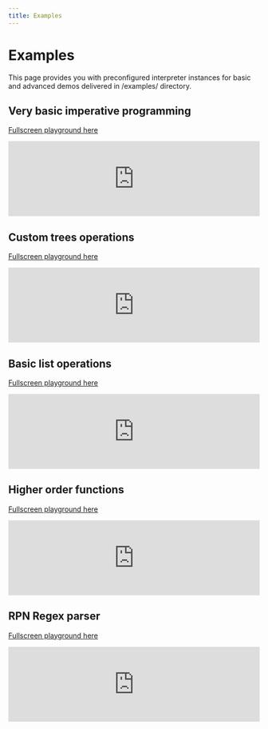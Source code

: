 ```yaml
---
title: Examples
---
```


# Examples

This page provides you with preconfigured interpreter instances for basic and advanced demos delivered in /examples/ directory.

## Very basic imperative programming

[Fullscreen playground here](http://styczynski.in/ocaml.hs/parser_index.html?%28*%0A%20*%20This%20file%20contains%20example%20of%20very%20basic%20imperative%20programming.%0A%20*%20For%20more%20please%20see%20Sudoku.ml%0A%20*%0A%20*%29%0Alet%20counter%20%3D%20ref%200%20in%0Alet%20counterMax%20%3D%203%20in%0Awhile%20%28%21counter%29%20%3C%20counterMax%20do%0A%20%20%20%20printf%20%22Counter%20%3D%20%25d%20%3C%20%25d%5Cn%22%20%28%21counter%29%20counterMax%20%7E%0A%20%20%20%20counter%20%3A%3D%20%21counter+1%0Adone)

<iframe style="border:none; width:100%" src="http://styczynski.in/ocaml.hs/parser_index.html?%28*%0A%20*%20This%20file%20contains%20example%20of%20very%20basic%20imperative%20programming.%0A%20*%20For%20more%20please%20see%20Sudoku.ml%0A%20*%0A%20*%29%0Alet%20counter%20%3D%20ref%200%20in%0Alet%20counterMax%20%3D%203%20in%0Awhile%20%28%21counter%29%20%3C%20counterMax%20do%0A%20%20%20%20printf%20%22Counter%20%3D%20%25d%20%3C%20%25d%5Cn%22%20%28%21counter%29%20counterMax%20%7E%0A%20%20%20%20counter%20%3A%3D%20%21counter+1%0Adone"></iframe>

## Custom trees operations

[Fullscreen playground here](http://styczynski.in/ocaml.hs/parser_index.html?%28*%0A%20*%20This%20is%20example%20container%20for%20binary%20trees%20with%20labelled%20nodes.%0A%20*%20It%20contains%20few%20very%20simple%20examples.%0A%20*%29%0A%0A%28*%0A%20*%20Binary%20tree%20that%20has%20%27b%20values%20in%20leafs%20and%20%27a%20values%20in%20node%0A%20*%29%0Atype%20%28%27a%2C%20%27b%29%20Tree%20%3D%20Leaf%20of%20%27b%20%7C%20Node%20of%20%28%28%27a%2C%20%27b%29%20Tree%29%20*%20%27a%20*%20%28%28%27a%2C%20%27b%29%20Tree%29%0A%0A%28*%0A%20*%20Fold%20left%20for%20%27a%20%27a%20trees%0A%20*%20First%20goes%20into%20left%20subtree%2C%20then%20to%20node%20value%20and%20then%20to%20right%20subtree%0A%20*%29%0Alet%20rec%20treeFold%20fn%20t%20acc%20%3D%20match%20t%20with%0A%20%20%20%20%20%7C%20%28Node%20%28t1%2C%20n%2C%20t2%29%29%20-%3E%20treeFold%20fn%20t2%20%28fn%20%28treeFold%20fn%20t1%20acc%29%20n%29%0A%20%20%20%20%20%7C%20%28Leaf%20v%29%20-%3E%20fn%20acc%20v%0A%0A%28*%20Retrieves%20a%20list%20of%20all%20values%20stored%20in%20%27a%20%27a%20tree%20*%29%0Alet%20treeVals%20t%20%3D%20let%20fn%20acc%20x%20%3D%20cons%20x%20acc%20in%20treeFold%20fn%20t%20%5B%5D%0A%0A%28*%20Sum%20over%20all%20tree%20leafs%20*%29%0Alet%20treeSum%20t%20%3D%20treeFold%20%28+%29%20t%200%0A%3B%3B%0A%0A%28*%20Example%20tree%20*%29%0Alet%20tree%20%3D%20%28Node%20%28%28Node%20%28%28Leaf%203%29%2C%202%2C%20%28Node%20%28Node%20%28%28Leaf%201%29%2C4%2C%28Leaf%200%29%29%2C%205%2C%20%28Leaf%2011%29%29%29%29%29%2C%201%2C%20%28Node%20%28%28Leaf%200%29%2C%201%2C%20%28Leaf%202%29%29%29%29%29%20in%0AtreeSum%20tree)

<iframe style="border:none; width:100%" src="http://styczynski.in/ocaml.hs/parser_index.html?%28*%0A%20*%20This%20is%20example%20container%20for%20binary%20trees%20with%20labelled%20nodes.%0A%20*%20It%20contains%20few%20very%20simple%20examples.%0A%20*%29%0A%0A%28*%0A%20*%20Binary%20tree%20that%20has%20%27b%20values%20in%20leafs%20and%20%27a%20values%20in%20node%0A%20*%29%0Atype%20%28%27a%2C%20%27b%29%20Tree%20%3D%20Leaf%20of%20%27b%20%7C%20Node%20of%20%28%28%27a%2C%20%27b%29%20Tree%29%20*%20%27a%20*%20%28%28%27a%2C%20%27b%29%20Tree%29%0A%0A%28*%0A%20*%20Fold%20left%20for%20%27a%20%27a%20trees%0A%20*%20First%20goes%20into%20left%20subtree%2C%20then%20to%20node%20value%20and%20then%20to%20right%20subtree%0A%20*%29%0Alet%20rec%20treeFold%20fn%20t%20acc%20%3D%20match%20t%20with%0A%20%20%20%20%20%7C%20%28Node%20%28t1%2C%20n%2C%20t2%29%29%20-%3E%20treeFold%20fn%20t2%20%28fn%20%28treeFold%20fn%20t1%20acc%29%20n%29%0A%20%20%20%20%20%7C%20%28Leaf%20v%29%20-%3E%20fn%20acc%20v%0A%0A%28*%20Retrieves%20a%20list%20of%20all%20values%20stored%20in%20%27a%20%27a%20tree%20*%29%0Alet%20treeVals%20t%20%3D%20let%20fn%20acc%20x%20%3D%20cons%20x%20acc%20in%20treeFold%20fn%20t%20%5B%5D%0A%0A%28*%20Sum%20over%20all%20tree%20leafs%20*%29%0Alet%20treeSum%20t%20%3D%20treeFold%20%28+%29%20t%200%0A%3B%3B%0A%0A%28*%20Example%20tree%20*%29%0Alet%20tree%20%3D%20%28Node%20%28%28Node%20%28%28Leaf%203%29%2C%202%2C%20%28Node%20%28Node%20%28%28Leaf%201%29%2C4%2C%28Leaf%200%29%29%2C%205%2C%20%28Leaf%2011%29%29%29%29%29%2C%201%2C%20%28Node%20%28%28Leaf%200%29%2C%201%2C%20%28Leaf%202%29%29%29%29%29%20in%0AtreeSum%20tree"></iframe>

## Basic list operations

[Fullscreen playground here](http://styczynski.in/ocaml.hs/parser_index.html?%28*%0A%20*%20This%20file%20contains%20basic%20list%20operations.%0A%20*%29%0A%0A%28*%20Reversing%20a%20list%20*%29%0Alet%20rev%20list%20%3D%0A%20%20%20%20let%20rec%20aux%20acc%20%3D%20function%0A%20%20%20%20%20%20%20%20%7C%20%5B%5D%20-%3E%20acc%0A%20%20%20%20%20%20%20%20%7C%20h%3A%3At%20-%3E%20aux%20%28cons%20h%20acc%29%20t%20in%0A%20%20%20%20aux%20%5B%5D%20list%0A%3B%3B%0A%0Arev%20%5B%22a%22%3B%20%22b%22%3B%20%22c%22%5D)

<iframe style="border:none; width:100%" src="http://styczynski.in/ocaml.hs/parser_index.html?%28*%0A%20*%20This%20file%20contains%20basic%20list%20operations.%0A%20*%29%0A%0A%28*%20Reversing%20a%20list%20*%29%0Alet%20rev%20list%20%3D%0A%20%20%20%20let%20rec%20aux%20acc%20%3D%20function%0A%20%20%20%20%20%20%20%20%7C%20%5B%5D%20-%3E%20acc%0A%20%20%20%20%20%20%20%20%7C%20h%3A%3At%20-%3E%20aux%20%28cons%20h%20acc%29%20t%20in%0A%20%20%20%20aux%20%5B%5D%20list%0A%3B%3B%0A%0Arev%20%5B%22a%22%3B%20%22b%22%3B%20%22c%22%5D"></iframe>

## Higher order functions

[Fullscreen playground here](http://styczynski.in/ocaml.hs/parser_index.html?%28*%0A%20*%20This%20file%20provides%20some%20higher%20order%20functions%20as%20well%0A%20*%20as%20some%20tasty%20applicative-like%20interface%20for%20veriants.%0A%20*%29%0A%0A%28*%20Map%20list%20with%20index%20*%29%0Alet%20rec%20mapi%20fn%20l%20%3D%0A%20%20%20%20let%20rec%20helper%20fn%20l%20index%20%3D%20match%20l%20with%0A%20%20%20%20%20%20%20%20%7C%20%5B%5D%20-%3E%20%5B%5D%0A%20%20%20%20%20%20%20%20%7C%20%28h%3A%3At%29%20-%3E%20cons%20%28fn%20h%20index%29%20%28helper%20fn%20t%20%28index+1%29%29%0A%20%20%20%20in%20helper%20fn%20l%200%0A%0A%28*%20Map%20list%20without%20index%20*%29%0Alet%20rec%20map%20fn%20l%20%3D%0A%20%20%20%20let%20rec%20mapper%20item%20_%20%3D%20fn%20item%20in%20mapi%20mapper%20l%0A%0A%28*%20Filter%20list%20items%20with%20index%20*%29%0Alet%20rec%20filteri%20fn%20l%20%3D%0A%20%20%20%20let%20rec%20helper%20fn%20l%20index%20%3D%20match%20l%20with%0A%20%20%20%20%20%20%20%20%7C%20%5B%5D%20-%3E%20%5B%5D%0A%20%20%20%20%20%20%20%20%7C%20%28h%3A%3At%29%20-%3E%20let%20rest%20%3D%20helper%20fn%20t%20%28index+1%29%20in%0A%20%20%20%20%20%20%20%20%20%20%20%20if%20%28fn%20h%20index%29%20then%20cons%20h%20rest%20else%20rest%0A%20%20%20%20in%20helper%20fn%20l%200%0A%0A%28*%20Filter%20list%20items%20without%20index%20*%29%0Alet%20rec%20filter%20fn%20l%20%3D%0A%20%20%20%20let%20rec%20filterer%20item%20_%20%3D%20fn%20item%20in%20filteri%20filterer%20l%0A%0A%28*%20Only%20iterate%20over%20list%2C%20ignore%20result%20*%29%0Alet%20rec%20iteri%20fn%20l%20%3D%20ignore%20%28mapi%20fn%20l%29%0Alet%20rec%20iter%20fn%20l%20%3D%20ignore%20%28map%20fn%20l%29%0A%0A%28*%20Define%20computation%20abstraction%20*%29%0Atype%20%28%27a%2C%27b%29%20Computation%20%3D%20Bad%20of%20%27b%20%7C%20Ok%20of%20%27a%0A%0Alet%20rec%20fmap%20f%20%3D%20function%0A%20%20%20%20%20%7C%20%28Bad%20b%29%20-%3E%20Bad%20b%0A%20%20%20%20%20%7C%20%28Ok%20a%29%20-%3E%20Ok%20%28f%20a%29%0Alet%20return%20v%20%3D%20Ok%20v%0Alet%20pure%20v%20%3D%20Ok%20v%0A%0A%28*%20The%20same%20thing%20as%20with%20Haskell%20applicatives%20*%29%0Alet%20%28%3C*%3E%29%20compFn%20compVal%20%3D%20match%20%28compFn%2C%20compVal%29%20with%0A%20%20%20%20%7C%20%28%28Bad%20b%29%2C%20_%29%20-%3E%20Bad%20b%0A%20%20%20%20%7C%20%28%28Ok%20fn%29%2C%20%28Bad%20b%29%29%20-%3E%20Bad%20b%0A%20%20%20%20%7C%20%28%28Ok%20fn%29%2C%20%28Ok%20v%29%29%20-%3E%20Ok%20%28fn%20v%29%0A%0Alet%20%28%3C%24%3E%29%20fn%20arg%20%3D%20fmap%20fn%20arg%0A%0A%28*%20Define%20lift%3A%20%28%27a%20-%3E%20%27b%20-%3E%20%27c%29%20-%3E%20%28%27a%2C%27d%29%20Computation%20-%3E%20%28%27b%2C%27e%29%20Computation%20-%3E%20%28%27c%2C%27f%29%20Computation%20*%29%0Alet%20liftA2%20f%20a%20b%20%3D%20%28f%20%3C%24%3E%20a%29%20%3C*%3E%20b%0A%0A%3B%3B%0A%0A%28%28+%29%20%3C%24%3E%20Ok%203%29%20%3C*%3E%20Ok%205)

<iframe style="border:none; width:100%" src="http://styczynski.in/ocaml.hs/parser_index.html?%28*%0A%20*%20This%20file%20provides%20some%20higher%20order%20functions%20as%20well%0A%20*%20as%20some%20tasty%20applicative-like%20interface%20for%20veriants.%0A%20*%29%0A%0A%28*%20Map%20list%20with%20index%20*%29%0Alet%20rec%20mapi%20fn%20l%20%3D%0A%20%20%20%20let%20rec%20helper%20fn%20l%20index%20%3D%20match%20l%20with%0A%20%20%20%20%20%20%20%20%7C%20%5B%5D%20-%3E%20%5B%5D%0A%20%20%20%20%20%20%20%20%7C%20%28h%3A%3At%29%20-%3E%20cons%20%28fn%20h%20index%29%20%28helper%20fn%20t%20%28index+1%29%29%0A%20%20%20%20in%20helper%20fn%20l%200%0A%0A%28*%20Map%20list%20without%20index%20*%29%0Alet%20rec%20map%20fn%20l%20%3D%0A%20%20%20%20let%20rec%20mapper%20item%20_%20%3D%20fn%20item%20in%20mapi%20mapper%20l%0A%0A%28*%20Filter%20list%20items%20with%20index%20*%29%0Alet%20rec%20filteri%20fn%20l%20%3D%0A%20%20%20%20let%20rec%20helper%20fn%20l%20index%20%3D%20match%20l%20with%0A%20%20%20%20%20%20%20%20%7C%20%5B%5D%20-%3E%20%5B%5D%0A%20%20%20%20%20%20%20%20%7C%20%28h%3A%3At%29%20-%3E%20let%20rest%20%3D%20helper%20fn%20t%20%28index+1%29%20in%0A%20%20%20%20%20%20%20%20%20%20%20%20if%20%28fn%20h%20index%29%20then%20cons%20h%20rest%20else%20rest%0A%20%20%20%20in%20helper%20fn%20l%200%0A%0A%28*%20Filter%20list%20items%20without%20index%20*%29%0Alet%20rec%20filter%20fn%20l%20%3D%0A%20%20%20%20let%20rec%20filterer%20item%20_%20%3D%20fn%20item%20in%20filteri%20filterer%20l%0A%0A%28*%20Only%20iterate%20over%20list%2C%20ignore%20result%20*%29%0Alet%20rec%20iteri%20fn%20l%20%3D%20ignore%20%28mapi%20fn%20l%29%0Alet%20rec%20iter%20fn%20l%20%3D%20ignore%20%28map%20fn%20l%29%0A%0A%28*%20Define%20computation%20abstraction%20*%29%0Atype%20%28%27a%2C%27b%29%20Computation%20%3D%20Bad%20of%20%27b%20%7C%20Ok%20of%20%27a%0A%0Alet%20rec%20fmap%20f%20%3D%20function%0A%20%20%20%20%20%7C%20%28Bad%20b%29%20-%3E%20Bad%20b%0A%20%20%20%20%20%7C%20%28Ok%20a%29%20-%3E%20Ok%20%28f%20a%29%0Alet%20return%20v%20%3D%20Ok%20v%0Alet%20pure%20v%20%3D%20Ok%20v%0A%0A%28*%20The%20same%20thing%20as%20with%20Haskell%20applicatives%20*%29%0Alet%20%28%3C*%3E%29%20compFn%20compVal%20%3D%20match%20%28compFn%2C%20compVal%29%20with%0A%20%20%20%20%7C%20%28%28Bad%20b%29%2C%20_%29%20-%3E%20Bad%20b%0A%20%20%20%20%7C%20%28%28Ok%20fn%29%2C%20%28Bad%20b%29%29%20-%3E%20Bad%20b%0A%20%20%20%20%7C%20%28%28Ok%20fn%29%2C%20%28Ok%20v%29%29%20-%3E%20Ok%20%28fn%20v%29%0A%0Alet%20%28%3C%24%3E%29%20fn%20arg%20%3D%20fmap%20fn%20arg%0A%0A%28*%20Define%20lift%3A%20%28%27a%20-%3E%20%27b%20-%3E%20%27c%29%20-%3E%20%28%27a%2C%27d%29%20Computation%20-%3E%20%28%27b%2C%27e%29%20Computation%20-%3E%20%28%27c%2C%27f%29%20Computation%20*%29%0Alet%20liftA2%20f%20a%20b%20%3D%20%28f%20%3C%24%3E%20a%29%20%3C*%3E%20b%0A%0A%3B%3B%0A%0A%28%28+%29%20%3C%24%3E%20Ok%203%29%20%3C*%3E%20Ok%205"></iframe>

## RPN Regex parser

[Fullscreen playground here](http://styczynski.in/ocaml.hs/parser_index.html?%28*%0A%20*%20This%20file%20provides%20a%20regular%20expressions%20simple%20matching%20library.%0A%20*%20You%20can%20test%20if%20a%20given%20string%20input%20matches%20the%20regular%20expression.%0A%20*%0A%20*%20Due%20to%20simplicity%20regular%20expressions%20are%20specified%20using%20RPN%20notation%3A%0A%20*%0A%20*%20%20%20%20%20%3Ctoken%3E%20%20-%20Push%20string%20literal%20onto%20stack%0A%20*%20%20%20%20%20*%20%20%20%20%20%20%20%20-%20Take%20a%20Kleene%20star%20of%20top%20element%0A%20*%20%20%20%20%20%7C%20%20%20%20%20%20%20%20-%20Take%20union%20of%20two%20top%20elements%0A%20*%20%20%20%20%20+%20%20%20%20%20%20%20%20-%20Concatenate%20two%20top%20elements%0A%20*%20%20%20%20%20null%20%20%20%20%20-%20Null%20token%0A%20*%20%20%20%20%20eps%20%20%20%20%20%20-%20Epsilon%20string%0A%20*%20%20%20%20%20..%20%20%20%20%20%20%20-%20Space%0A%20*%0A%20*%20%20By%20default%20tokens%20are%20spearated%20by%20spaces%20and%20after%20the%20entire%20RPN%20parsing%20all%0A%20*%20%20left%20tokens%20on%20a%20stack%20are%20glued%20together%20using%20concatenation.%0A%20*%20%20So%20expression%3A%0A%20*%20%20%20%20%20%22abc%20def%22%0A%20*%20%20is%20equivalent%20to%0A%20*%20%20%20%20%20%22abc%20def%20+%22%0A%20*%0A%20*%20%20So%20if%20you%20want%20to%20type%20eps%20as%20literal%20and%20to%20epsilon%20string%20just%20use%20+%20operator%3A%0A%20*%20%20%20%20%20%22ep%20s%20+%22%0A%20*%29%0A%0A%28*%20Regular%20expression%20type%20*%29%0Atype%20Regex%20%3D%0A%20%20%20%20%7C%20Null%0A%20%20%20%20%7C%20Empty%0A%20%20%20%20%7C%20Lit%20of%20String%0A%20%20%20%20%7C%20Union%20of%20Regex%20*%20Regex%0A%20%20%20%20%7C%20Concat%20of%20Regex%20*%20Regex%0A%20%20%20%20%7C%20Star%20of%20Regex%0A%0A%28*%20Pretty%20printer%20for%20regular%20expressions%20*%29%0Alet%20rec%20regex_to_str%20r%20%3D%20match%20r%20with%0A%20%20%20%20%7C%20Null%20-%3E%20%22%22%0A%20%20%20%20%7C%20Empty%20-%3E%20%22eps%22%0A%20%20%20%20%7C%20%28Lit%20str%29%20-%3E%20%22%27%22%20%5E%20str%20%5E%20%22%27%22%0A%20%20%20%20%7C%20%28Union%20%28l%2Cr%29%29%20-%3E%20%22%28%28%22%20%5E%20%28regex_to_str%20l%29%20%5E%20%22%7C%22%20%5E%20%28regex_to_str%20r%29%20%5E%20%22%29%29%22%0A%20%20%20%20%7C%20%28Concat%20%28l%2Cr%29%29%20-%3E%20%22%28%22%20%5E%20%28regex_to_str%20l%29%20%5E%20%22%29%28%22%20%5E%20%28regex_to_str%20r%29%20%5E%20%22%29%22%0A%20%20%20%20%7C%20%28Star%20e%29%20-%3E%20%22%28%22%20%5E%20%28regex_to_str%20e%29%20%5E%20%22%29*%22%0A%0A%28*%20Check%20if%20run%20was%20accepting%20one%20*%29%0Alet%20rec%20is_successful%20arg%20%3D%20match%20arg%20with%0A%20%20%20%20%7C%20Null%20-%3E%20false%0A%20%20%20%20%7C%20Empty%20-%3E%20true%0A%20%20%20%20%7C%20%28Lit%20_%29%20-%3E%20false%0A%20%20%20%20%7C%20%28Union%20%28t1%2C%20t2%29%29%20-%3E%20%28is_successful%20t1%29%20%7C%7C%20%28is_successful%20t2%29%0A%20%20%20%20%7C%20%28Concat%20%28t1%2C%20t2%29%29%20-%3E%20%28is_successful%20t1%29%20%26%26%20%28is_successful%20t2%29%0A%20%20%20%20%7C%20%28Star%20t%29%20-%3E%20true%0A%0A%28*%20Simplifies%20regular%20expression%20*%29%0Alet%20rec%20compile_once%20arg%20%3D%20match%20arg%20with%0A%20%20%20%20%7C%20Null%20-%3E%20Null%0A%20%20%20%20%7C%20Empty%20-%3E%20Empty%0A%20%20%20%20%7C%20%28Lit%20c%29%20-%3E%20Lit%20c%0A%20%20%20%20%7C%20%28Union%20%28Null%2C%20t%29%29%20-%3E%20t%0A%20%20%20%20%7C%20%28Union%20%28t%2C%20Null%29%29%20-%3E%20t%0A%20%20%20%20%7C%20%28Union%20%28t%2C%20u%29%29%20-%3E%20if%20t%20%3D%3D%20u%20then%20t%20else%20Union%20%28compile_once%20t%2C%20compile_once%20u%29%0A%20%20%20%20%7C%20%28Concat%20%28Null%2C%20t%29%29%20-%3E%20Null%0A%20%20%20%20%7C%20%28Concat%20%28t%2C%20Null%29%29%20-%3E%20Null%0A%20%20%20%20%7C%20%28Concat%20%28Empty%2C%20t%29%29%20-%3E%20t%0A%20%20%20%20%7C%20%28Concat%20%28t%2C%20Empty%29%29%20-%3E%20t%0A%20%20%20%20%7C%20%28Concat%20%28t%2C%20u%29%29%20-%3E%20Concat%20%28compile_once%20t%2C%20compile_once%20u%29%0A%20%20%20%20%7C%20%28Star%20Null%29%20-%3E%20Null%0A%20%20%20%20%7C%20%28Star%20Empty%29%20-%3E%20Empty%0A%20%20%20%20%7C%20%28Star%20t%29%20-%3E%20Star%20%28compile_once%20t%29%0A%0A%28*%20This%20find%20a%20fixpoint%20*%29%0Alet%20rec%20until_stable%20fn%20arg%20%3D%20if%20%28fn%20arg%29%20%3D%3D%20arg%20then%20arg%20else%20until_stable%20fn%20%28fn%20arg%29%0A%0A%28*%20Compile%20input%20regular%20expression%20*%29%0Alet%20rec%20compile%20%3D%20until_stable%20compile_once%0A%0A%28*%20Perform%20single%20step%20of%20automata%20*%29%0Alet%20rec%20step%20t%20c%20%3D%0A%20%20%20%20match%20t%20with%0A%20%20%20%20%7C%20Null%20-%3E%20Null%0A%20%20%20%20%7C%20Empty%20-%3E%20Null%0A%20%20%20%20%7C%20%28Lit%20c2%29%20-%3E%20if%20c%20%3D%3D%20c2%20then%20Empty%20else%20Null%0A%20%20%20%20%7C%20%28Union%20%28u%2C%20w%29%29%20-%3E%20Union%20%28step%20u%20c%2C%20step%20w%20c%29%0A%20%20%20%20%7C%20%28Concat%20%28u%2C%20w%29%29%20-%3E%0A%20%20%20%20%20%20%20%20if%20is_successful%20u%20then%0A%20%20%20%20%20%20%20%20%20%20Union%20%28Concat%20%28step%20u%20c%2C%20w%29%2C%20step%20w%20c%29%0A%20%20%20%20%20%20%20%20else%0A%20%20%20%20%20%20%20%20%20%20Concat%20%28step%20u%20c%2C%20w%29%0A%20%20%20%20%7C%20%28Star%20u%29%20-%3E%20Concat%20%28step%20u%20c%2C%20Star%20u%29%0A%0A%28*%20Compile%20once%20and%20proceed%20*%29%0Alet%20rec%20step_and_compile%20t%20c%20%3D%20compile%20%28step%20t%20c%29%0A%0A%28*%20Run%20automata%20on%20a%20given%20input%20*%29%0Alet%20rec%20run%20t%20s%20%3D%20foldl%20step_and_compile%20t%20s%0A%0A%28*%20Check%20if%20automata%20run%20is%20accepting%20*%29%0Alet%20rec%20accepts%20t%20s%20%3D%20is_successful%20%28run%20t%20s%29%0A%0A%28*%20Helper%20to%20evaluate%20RPN%20binary%20actions%20*%29%0Alet%20binop%20op%20%3D%20function%0A%20%20%7C%20b%3A%3Aa%3A%3Ar%20-%3E%20cons%20%28op%20a%20b%29%20r%0A%20%20%7C%20_%20-%3E%20failwith%20%22invalid%20expression%22%0A%0A%28*%20Helper%20to%20evaluate%20RPN%20unary%20actions%20*%29%0Alet%20uniop%20op%20%3D%20function%0A%20%20%7C%20a%3A%3Ar%20-%3E%20cons%20%28op%20a%29%20r%0A%20%20%7C%20_%20-%3E%20failwith%20%22invalid%20expression%22%0A%0A%28*%20Interpret%20RPN%20tokens%20*%29%0Alet%20interp%20s%20%3D%0A%20%20let%20concatOp%20a%20b%20%3D%20Concat%20%28a%2Cb%29%20in%0A%20%20let%20unionOp%20a%20b%20%3D%20Union%20%28a%2Cb%29%20in%0A%20%20let%20starOp%20a%20%3D%20Star%20a%20in%0A%20%20let%20litOp%20a%20%3D%20Lit%20a%20in%0A%20%20let%20createLit%20a%20%3D%20match%20a%20with%0A%20%20%20%20%7C%20%22null%22%20-%3E%20Null%0A%20%20%20%20%7C%20%22eps%22%20-%3E%20Empty%0A%20%20%20%20%7C%20%22..%22%20-%3E%20Lit%20%22%20%22%0A%20%20%20%20%7C%20str%20-%3E%20foldl%20%28concatOp%29%20Empty%20%28map%20litOp%20%28drop%201%20%28string_split%20%22%22%20str%29%29%29%0A%20%20in%20function%0A%20%20%20%20%7C%20%22*%22%20-%3E%20%22star%22%2C%20%20%20%20%20%20uniop%20%28starOp%29%20s%0A%20%20%20%20%7C%20%22+%22%20-%3E%20%22concat%22%2C%20%20%20%20binop%20%28concatOp%29%20s%0A%20%20%20%20%7C%20%22%7C%22%20-%3E%20%22union%22%2C%20%20%20%20%20binop%20%28unionOp%29%20s%0A%20%20%20%20%7C%20str%20-%3E%20%22push%22%2C%20%28cons%20%28createLit%20str%29%20s%29%0A%0A%28*%20Helper%20function%20to%20run%20interp%20function%20*%29%0Alet%20interp_rpn%20s%20inp%20%3D%0A%20%20let%20%28op%2Cs2%29%20%3D%20interp%20s%20inp%20in%20s2%0A%0A%28*%20Parse%20string%20to%20Regex%20object%20*%29%0Alet%20rpn_eval%20str%20%3D%0A%20%20let%20ss%20%3D%20string_split%20%22%20%22%20str%20in%0A%20%20let%20results%20%3D%20foldl%20interp_rpn%20%5B%5D%20ss%20in%0A%20%20let%20final_fold_fn%20acc%20e%20%3D%20match%20acc%20with%0A%20%20%20%20%7C%20Null%20-%3E%20e%0A%20%20%20%20%7C%20sth%20-%3E%20Concat%20%28e%2Csth%29%0A%20%20in%0A%20%20%20%20foldl%20final_fold_fn%20Null%20results%0A%0Alet%20test_cnt%20%3D%20ref%200%0Alet%20regex_matches%20reg%20str%20%3D%20let%20r%20%3D%20rpn_eval%20reg%20in%0A%20%20%20%20let%20result%20%3D%20accepts%20r%20%28drop%201%20%28string_split%20%22%22%20str%29%29%20in%0A%20%20%20%20%20%20%20%20%28test_cnt%20%3A%3D%20%28%21test_cnt%29%20+%201%29%20%7E%0A%20%20%20%20%20%20%20%20printf%20%22Regex%20test%20%25d%20%7C%20%2530s%20%20%20%7C%20%20%2520s%20%20%20%20%20%7C%20%2510s%5Cn%22%20%28%21test_cnt%29%20%28%22%28%22%5Ereg%5E%22%29%22%29%20%28%22%27%22%5Estr%5E%22%27%22%29%20result%20%7E%0A%20%20%20%20%20%20%20%20result%0A%0A%3B%3B%0A%0Aprintf%20%22%5Cn%20%2560s%20%5Cn%22%20%22%3D%3D%3D%3D%3D%3D%20RPN%20REGEX%20TESTING%20%3D%3D%3D%3D%3D%22%20%7E%0A%0A%28*%20This%20is%20equivalent%20to%20/a%28%20z*%7Cq*%20%29/%20*%29%0Aregex_matches%20%22a%20z%20*%20q%20*%20%7C%22%20%22azzzz%22%20%7E%0A%0A%28*%20This%20is%20equivalent%20to%20/%28ala%7Cbartek%29%20ma%20kota/%20*%29%0Aregex_matches%20%22ala%20bartek%20%7C%20..%20ma%20..%20kota%22%20%22ala%20ma%20kota%22%20%7E%0Aregex_matches%20%22ala%20bartek%20%7C%20..%20ma%20..%20kota%22%20%22bartek%20ma%20kota%22%20%7E%0Aregex_matches%20%22ala%20bartek%20%7C%20..%20ma%20..%20kota%22%20%22ala%20makota%22%20%7E%0A%0A%28*%20This%20is%20equivalent%20to%20/%28a%7Cb%29%28%20a*%20%29z/%20*%29%0Aregex_matches%20%22a%20b%20%7C%20a%20*%20+%20z%22%20%22baaaz%22%20%7E%0Aregex_matches%20%22a%20b%20%7C%20a%20*%20+%20z%22%20%22baaabz%22%20%7E%0A%0Aprintf%20%22%5Cn%22%20%7E%0Aignore%20%22%22)

<iframe style="border:none; width:100%" src="http://styczynski.in/ocaml.hs/parser_index.html?%28*%0A%20*%20This%20file%20provides%20a%20regular%20expressions%20simple%20matching%20library.%0A%20*%20You%20can%20test%20if%20a%20given%20string%20input%20matches%20the%20regular%20expression.%0A%20*%0A%20*%20Due%20to%20simplicity%20regular%20expressions%20are%20specified%20using%20RPN%20notation%3A%0A%20*%0A%20*%20%20%20%20%20%3Ctoken%3E%20%20-%20Push%20string%20literal%20onto%20stack%0A%20*%20%20%20%20%20*%20%20%20%20%20%20%20%20-%20Take%20a%20Kleene%20star%20of%20top%20element%0A%20*%20%20%20%20%20%7C%20%20%20%20%20%20%20%20-%20Take%20union%20of%20two%20top%20elements%0A%20*%20%20%20%20%20+%20%20%20%20%20%20%20%20-%20Concatenate%20two%20top%20elements%0A%20*%20%20%20%20%20null%20%20%20%20%20-%20Null%20token%0A%20*%20%20%20%20%20eps%20%20%20%20%20%20-%20Epsilon%20string%0A%20*%20%20%20%20%20..%20%20%20%20%20%20%20-%20Space%0A%20*%0A%20*%20%20By%20default%20tokens%20are%20spearated%20by%20spaces%20and%20after%20the%20entire%20RPN%20parsing%20all%0A%20*%20%20left%20tokens%20on%20a%20stack%20are%20glued%20together%20using%20concatenation.%0A%20*%20%20So%20expression%3A%0A%20*%20%20%20%20%20%22abc%20def%22%0A%20*%20%20is%20equivalent%20to%0A%20*%20%20%20%20%20%22abc%20def%20+%22%0A%20*%0A%20*%20%20So%20if%20you%20want%20to%20type%20eps%20as%20literal%20and%20to%20epsilon%20string%20just%20use%20+%20operator%3A%0A%20*%20%20%20%20%20%22ep%20s%20+%22%0A%20*%29%0A%0A%28*%20Regular%20expression%20type%20*%29%0Atype%20Regex%20%3D%0A%20%20%20%20%7C%20Null%0A%20%20%20%20%7C%20Empty%0A%20%20%20%20%7C%20Lit%20of%20String%0A%20%20%20%20%7C%20Union%20of%20Regex%20*%20Regex%0A%20%20%20%20%7C%20Concat%20of%20Regex%20*%20Regex%0A%20%20%20%20%7C%20Star%20of%20Regex%0A%0A%28*%20Pretty%20printer%20for%20regular%20expressions%20*%29%0Alet%20rec%20regex_to_str%20r%20%3D%20match%20r%20with%0A%20%20%20%20%7C%20Null%20-%3E%20%22%22%0A%20%20%20%20%7C%20Empty%20-%3E%20%22eps%22%0A%20%20%20%20%7C%20%28Lit%20str%29%20-%3E%20%22%27%22%20%5E%20str%20%5E%20%22%27%22%0A%20%20%20%20%7C%20%28Union%20%28l%2Cr%29%29%20-%3E%20%22%28%28%22%20%5E%20%28regex_to_str%20l%29%20%5E%20%22%7C%22%20%5E%20%28regex_to_str%20r%29%20%5E%20%22%29%29%22%0A%20%20%20%20%7C%20%28Concat%20%28l%2Cr%29%29%20-%3E%20%22%28%22%20%5E%20%28regex_to_str%20l%29%20%5E%20%22%29%28%22%20%5E%20%28regex_to_str%20r%29%20%5E%20%22%29%22%0A%20%20%20%20%7C%20%28Star%20e%29%20-%3E%20%22%28%22%20%5E%20%28regex_to_str%20e%29%20%5E%20%22%29*%22%0A%0A%28*%20Check%20if%20run%20was%20accepting%20one%20*%29%0Alet%20rec%20is_successful%20arg%20%3D%20match%20arg%20with%0A%20%20%20%20%7C%20Null%20-%3E%20false%0A%20%20%20%20%7C%20Empty%20-%3E%20true%0A%20%20%20%20%7C%20%28Lit%20_%29%20-%3E%20false%0A%20%20%20%20%7C%20%28Union%20%28t1%2C%20t2%29%29%20-%3E%20%28is_successful%20t1%29%20%7C%7C%20%28is_successful%20t2%29%0A%20%20%20%20%7C%20%28Concat%20%28t1%2C%20t2%29%29%20-%3E%20%28is_successful%20t1%29%20%26%26%20%28is_successful%20t2%29%0A%20%20%20%20%7C%20%28Star%20t%29%20-%3E%20true%0A%0A%28*%20Simplifies%20regular%20expression%20*%29%0Alet%20rec%20compile_once%20arg%20%3D%20match%20arg%20with%0A%20%20%20%20%7C%20Null%20-%3E%20Null%0A%20%20%20%20%7C%20Empty%20-%3E%20Empty%0A%20%20%20%20%7C%20%28Lit%20c%29%20-%3E%20Lit%20c%0A%20%20%20%20%7C%20%28Union%20%28Null%2C%20t%29%29%20-%3E%20t%0A%20%20%20%20%7C%20%28Union%20%28t%2C%20Null%29%29%20-%3E%20t%0A%20%20%20%20%7C%20%28Union%20%28t%2C%20u%29%29%20-%3E%20if%20t%20%3D%3D%20u%20then%20t%20else%20Union%20%28compile_once%20t%2C%20compile_once%20u%29%0A%20%20%20%20%7C%20%28Concat%20%28Null%2C%20t%29%29%20-%3E%20Null%0A%20%20%20%20%7C%20%28Concat%20%28t%2C%20Null%29%29%20-%3E%20Null%0A%20%20%20%20%7C%20%28Concat%20%28Empty%2C%20t%29%29%20-%3E%20t%0A%20%20%20%20%7C%20%28Concat%20%28t%2C%20Empty%29%29%20-%3E%20t%0A%20%20%20%20%7C%20%28Concat%20%28t%2C%20u%29%29%20-%3E%20Concat%20%28compile_once%20t%2C%20compile_once%20u%29%0A%20%20%20%20%7C%20%28Star%20Null%29%20-%3E%20Null%0A%20%20%20%20%7C%20%28Star%20Empty%29%20-%3E%20Empty%0A%20%20%20%20%7C%20%28Star%20t%29%20-%3E%20Star%20%28compile_once%20t%29%0A%0A%28*%20This%20find%20a%20fixpoint%20*%29%0Alet%20rec%20until_stable%20fn%20arg%20%3D%20if%20%28fn%20arg%29%20%3D%3D%20arg%20then%20arg%20else%20until_stable%20fn%20%28fn%20arg%29%0A%0A%28*%20Compile%20input%20regular%20expression%20*%29%0Alet%20rec%20compile%20%3D%20until_stable%20compile_once%0A%0A%28*%20Perform%20single%20step%20of%20automata%20*%29%0Alet%20rec%20step%20t%20c%20%3D%0A%20%20%20%20match%20t%20with%0A%20%20%20%20%7C%20Null%20-%3E%20Null%0A%20%20%20%20%7C%20Empty%20-%3E%20Null%0A%20%20%20%20%7C%20%28Lit%20c2%29%20-%3E%20if%20c%20%3D%3D%20c2%20then%20Empty%20else%20Null%0A%20%20%20%20%7C%20%28Union%20%28u%2C%20w%29%29%20-%3E%20Union%20%28step%20u%20c%2C%20step%20w%20c%29%0A%20%20%20%20%7C%20%28Concat%20%28u%2C%20w%29%29%20-%3E%0A%20%20%20%20%20%20%20%20if%20is_successful%20u%20then%0A%20%20%20%20%20%20%20%20%20%20Union%20%28Concat%20%28step%20u%20c%2C%20w%29%2C%20step%20w%20c%29%0A%20%20%20%20%20%20%20%20else%0A%20%20%20%20%20%20%20%20%20%20Concat%20%28step%20u%20c%2C%20w%29%0A%20%20%20%20%7C%20%28Star%20u%29%20-%3E%20Concat%20%28step%20u%20c%2C%20Star%20u%29%0A%0A%28*%20Compile%20once%20and%20proceed%20*%29%0Alet%20rec%20step_and_compile%20t%20c%20%3D%20compile%20%28step%20t%20c%29%0A%0A%28*%20Run%20automata%20on%20a%20given%20input%20*%29%0Alet%20rec%20run%20t%20s%20%3D%20foldl%20step_and_compile%20t%20s%0A%0A%28*%20Check%20if%20automata%20run%20is%20accepting%20*%29%0Alet%20rec%20accepts%20t%20s%20%3D%20is_successful%20%28run%20t%20s%29%0A%0A%28*%20Helper%20to%20evaluate%20RPN%20binary%20actions%20*%29%0Alet%20binop%20op%20%3D%20function%0A%20%20%7C%20b%3A%3Aa%3A%3Ar%20-%3E%20cons%20%28op%20a%20b%29%20r%0A%20%20%7C%20_%20-%3E%20failwith%20%22invalid%20expression%22%0A%0A%28*%20Helper%20to%20evaluate%20RPN%20unary%20actions%20*%29%0Alet%20uniop%20op%20%3D%20function%0A%20%20%7C%20a%3A%3Ar%20-%3E%20cons%20%28op%20a%29%20r%0A%20%20%7C%20_%20-%3E%20failwith%20%22invalid%20expression%22%0A%0A%28*%20Interpret%20RPN%20tokens%20*%29%0Alet%20interp%20s%20%3D%0A%20%20let%20concatOp%20a%20b%20%3D%20Concat%20%28a%2Cb%29%20in%0A%20%20let%20unionOp%20a%20b%20%3D%20Union%20%28a%2Cb%29%20in%0A%20%20let%20starOp%20a%20%3D%20Star%20a%20in%0A%20%20let%20litOp%20a%20%3D%20Lit%20a%20in%0A%20%20let%20createLit%20a%20%3D%20match%20a%20with%0A%20%20%20%20%7C%20%22null%22%20-%3E%20Null%0A%20%20%20%20%7C%20%22eps%22%20-%3E%20Empty%0A%20%20%20%20%7C%20%22..%22%20-%3E%20Lit%20%22%20%22%0A%20%20%20%20%7C%20str%20-%3E%20foldl%20%28concatOp%29%20Empty%20%28map%20litOp%20%28drop%201%20%28string_split%20%22%22%20str%29%29%29%0A%20%20in%20function%0A%20%20%20%20%7C%20%22*%22%20-%3E%20%22star%22%2C%20%20%20%20%20%20uniop%20%28starOp%29%20s%0A%20%20%20%20%7C%20%22+%22%20-%3E%20%22concat%22%2C%20%20%20%20binop%20%28concatOp%29%20s%0A%20%20%20%20%7C%20%22%7C%22%20-%3E%20%22union%22%2C%20%20%20%20%20binop%20%28unionOp%29%20s%0A%20%20%20%20%7C%20str%20-%3E%20%22push%22%2C%20%28cons%20%28createLit%20str%29%20s%29%0A%0A%28*%20Helper%20function%20to%20run%20interp%20function%20*%29%0Alet%20interp_rpn%20s%20inp%20%3D%0A%20%20let%20%28op%2Cs2%29%20%3D%20interp%20s%20inp%20in%20s2%0A%0A%28*%20Parse%20string%20to%20Regex%20object%20*%29%0Alet%20rpn_eval%20str%20%3D%0A%20%20let%20ss%20%3D%20string_split%20%22%20%22%20str%20in%0A%20%20let%20results%20%3D%20foldl%20interp_rpn%20%5B%5D%20ss%20in%0A%20%20let%20final_fold_fn%20acc%20e%20%3D%20match%20acc%20with%0A%20%20%20%20%7C%20Null%20-%3E%20e%0A%20%20%20%20%7C%20sth%20-%3E%20Concat%20%28e%2Csth%29%0A%20%20in%0A%20%20%20%20foldl%20final_fold_fn%20Null%20results%0A%0Alet%20test_cnt%20%3D%20ref%200%0Alet%20regex_matches%20reg%20str%20%3D%20let%20r%20%3D%20rpn_eval%20reg%20in%0A%20%20%20%20let%20result%20%3D%20accepts%20r%20%28drop%201%20%28string_split%20%22%22%20str%29%29%20in%0A%20%20%20%20%20%20%20%20%28test_cnt%20%3A%3D%20%28%21test_cnt%29%20+%201%29%20%7E%0A%20%20%20%20%20%20%20%20printf%20%22Regex%20test%20%25d%20%7C%20%2530s%20%20%20%7C%20%20%2520s%20%20%20%20%20%7C%20%2510s%5Cn%22%20%28%21test_cnt%29%20%28%22%28%22%5Ereg%5E%22%29%22%29%20%28%22%27%22%5Estr%5E%22%27%22%29%20result%20%7E%0A%20%20%20%20%20%20%20%20result%0A%0A%3B%3B%0A%0Aprintf%20%22%5Cn%20%2560s%20%5Cn%22%20%22%3D%3D%3D%3D%3D%3D%20RPN%20REGEX%20TESTING%20%3D%3D%3D%3D%3D%22%20%7E%0A%0A%28*%20This%20is%20equivalent%20to%20/a%28%20z*%7Cq*%20%29/%20*%29%0Aregex_matches%20%22a%20z%20*%20q%20*%20%7C%22%20%22azzzz%22%20%7E%0A%0A%28*%20This%20is%20equivalent%20to%20/%28ala%7Cbartek%29%20ma%20kota/%20*%29%0Aregex_matches%20%22ala%20bartek%20%7C%20..%20ma%20..%20kota%22%20%22ala%20ma%20kota%22%20%7E%0Aregex_matches%20%22ala%20bartek%20%7C%20..%20ma%20..%20kota%22%20%22bartek%20ma%20kota%22%20%7E%0Aregex_matches%20%22ala%20bartek%20%7C%20..%20ma%20..%20kota%22%20%22ala%20makota%22%20%7E%0A%0A%28*%20This%20is%20equivalent%20to%20/%28a%7Cb%29%28%20a*%20%29z/%20*%29%0Aregex_matches%20%22a%20b%20%7C%20a%20*%20+%20z%22%20%22baaaz%22%20%7E%0Aregex_matches%20%22a%20b%20%7C%20a%20*%20+%20z%22%20%22baaabz%22%20%7E%0A%0Aprintf%20%22%5Cn%22%20%7E%0Aignore%20%22%22"></iframe>
